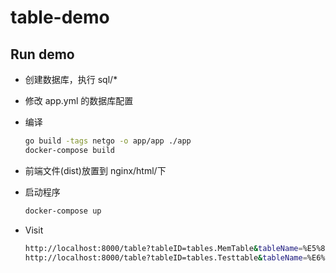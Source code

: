# table-demo

## Run demo

- 创建数据库，执行 sql/\*
- 修改 app.yml 的数据库配置
- 编译

  ```bash
  go build -tags netgo -o app/app ./app
  docker-compose build
  ```

- 前端文件(dist)放置到 nginx/html/下
- 启动程序

  ```bash
  docker-compose up
  ```

- Visit

  ```bash
  http://localhost:8000/table?tableID=tables.MemTable&tableName=%E5%86%85%E5%AD%98%E8%A1%A8%E6%A0%BC%E6%B5%8B%E8%AF%95
  http://localhost:8000/table?tableID=tables.Testtable&tableName=%E6%95%B0%E6%8D%AE%E5%BA%93%E8%A1%A8%E6%A0%BC&enableOperation=true

  ```
